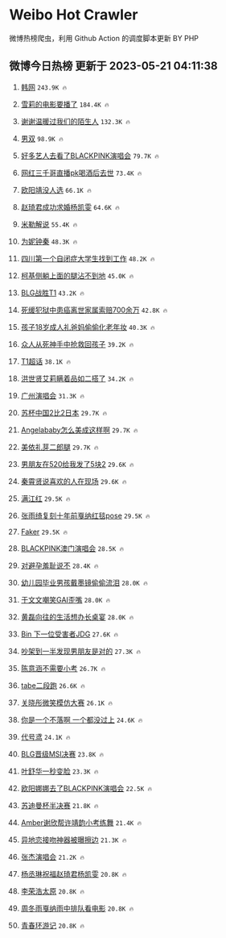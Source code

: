 # Weibo Hot Crawler 



微博热榜爬虫，利用 Github Action 的调度脚本更新 BY PHP 


## 微博今日热榜 更新于 2023-05-21 04:11:38 
1. [韩网](https://s.weibo.com/weibo?q=%E9%9F%A9%E7%BD%91&t=31&band_rank=1&Refer=top) `243.9K 🔥` 

1. [雪莉的电影要播了](https://s.weibo.com/weibo?q=%23%E9%9B%AA%E8%8E%89%E7%9A%84%E7%94%B5%E5%BD%B1%E8%A6%81%E6%92%AD%E4%BA%86%23&t=31&band_rank=2&Refer=top) `184.4K 🔥` 

1. [谢谢温暖过我们的陌生人](https://s.weibo.com/weibo?q=%23%E8%B0%A2%E8%B0%A2%E6%B8%A9%E6%9A%96%E8%BF%87%E6%88%91%E4%BB%AC%E7%9A%84%E9%99%8C%E7%94%9F%E4%BA%BA%23&t=31&band_rank=3&Refer=top) `132.3K 🔥` 

1. [男双](https://s.weibo.com/weibo?q=%E7%94%B7%E5%8F%8C&t=31&band_rank=4&Refer=top) `98.9K 🔥` 

1. [好多艺人去看了BLACKPINK演唱会](https://s.weibo.com/weibo?q=%23%E5%A5%BD%E5%A4%9A%E8%89%BA%E4%BA%BA%E5%8E%BB%E7%9C%8B%E4%BA%86BLACKPINK%E6%BC%94%E5%94%B1%E4%BC%9A%23&t=31&band_rank=5&Refer=top) `79.7K 🔥` 

1. [网红三千哥直播pk喝酒后去世](https://s.weibo.com/weibo?q=%23%E7%BD%91%E7%BA%A2%E4%B8%89%E5%8D%83%E5%93%A5%E7%9B%B4%E6%92%ADpk%E5%96%9D%E9%85%92%E5%90%8E%E5%8E%BB%E4%B8%96%23&t=31&band_rank=6&Refer=top) `73.4K 🔥` 

1. [欧阳靖没人选](https://s.weibo.com/weibo?q=%E6%AC%A7%E9%98%B3%E9%9D%96%E6%B2%A1%E4%BA%BA%E9%80%89&t=31&band_rank=7&Refer=top) `66.1K 🔥` 

1. [赵琦君成功求婚杨凯雯](https://s.weibo.com/weibo?q=%23%E8%B5%B5%E7%90%A6%E5%90%9B%E6%88%90%E5%8A%9F%E6%B1%82%E5%A9%9A%E6%9D%A8%E5%87%AF%E9%9B%AF%23&t=31&band_rank=8&Refer=top) `64.6K 🔥` 

1. [米勒解说](https://s.weibo.com/weibo?q=%E7%B1%B3%E5%8B%92%E8%A7%A3%E8%AF%B4&t=31&band_rank=9&Refer=top) `55.4K 🔥` 

1. [为妮钟秦](https://s.weibo.com/weibo?q=%E4%B8%BA%E5%A6%AE%E9%92%9F%E7%A7%A6&t=31&band_rank=10&Refer=top) `48.3K 🔥` 

1. [四川第一个自闭症大学生找到工作](https://s.weibo.com/weibo?q=%23%E5%9B%9B%E5%B7%9D%E7%AC%AC%E4%B8%80%E4%B8%AA%E8%87%AA%E9%97%AD%E7%97%87%E5%A4%A7%E5%AD%A6%E7%94%9F%E6%89%BE%E5%88%B0%E5%B7%A5%E4%BD%9C%23&t=31&band_rank=11&Refer=top) `48.2K 🔥` 

1. [柯基侧躺上面的腿沾不到地](https://s.weibo.com/weibo?q=%E6%9F%AF%E5%9F%BA%E4%BE%A7%E8%BA%BA%E4%B8%8A%E9%9D%A2%E7%9A%84%E8%85%BF%E6%B2%BE%E4%B8%8D%E5%88%B0%E5%9C%B0&t=31&band_rank=12&Refer=top) `45.0K 🔥` 

1. [BLG战胜T1](https://s.weibo.com/weibo?q=%23BLG%E6%88%98%E8%83%9CT1%23&t=31&band_rank=13&Refer=top) `43.2K 🔥` 

1. [死缓犯狱中患癌离世家属索赔700余万](https://s.weibo.com/weibo?q=%23%E6%AD%BB%E7%BC%93%E7%8A%AF%E7%8B%B1%E4%B8%AD%E6%82%A3%E7%99%8C%E7%A6%BB%E4%B8%96%E5%AE%B6%E5%B1%9E%E7%B4%A2%E8%B5%94700%E4%BD%99%E4%B8%87%23&t=31&band_rank=14&Refer=top) `42.8K 🔥` 

1. [孩子18岁成人礼爸妈偷偷化老年妆](https://s.weibo.com/weibo?q=%23%E5%AD%A9%E5%AD%9018%E5%B2%81%E6%88%90%E4%BA%BA%E7%A4%BC%E7%88%B8%E5%A6%88%E5%81%B7%E5%81%B7%E5%8C%96%E8%80%81%E5%B9%B4%E5%A6%86%23&t=31&band_rank=15&Refer=top) `40.3K 🔥` 

1. [众人从死神手中抢救回孩子](https://s.weibo.com/weibo?q=%E4%BC%97%E4%BA%BA%E4%BB%8E%E6%AD%BB%E7%A5%9E%E6%89%8B%E4%B8%AD%E6%8A%A2%E6%95%91%E5%9B%9E%E5%AD%A9%E5%AD%90&t=31&band_rank=16&Refer=top) `39.2K 🔥` 

1. [T1超话](https://s.weibo.com/weibo?q=T1%E8%B6%85%E8%AF%9D&t=31&band_rank=17&Refer=top) `38.1K 🔥` 

1. [洪世贤艾莉瞒着品如二搭了](https://s.weibo.com/weibo?q=%23%E6%B4%AA%E4%B8%96%E8%B4%A4%E8%89%BE%E8%8E%89%E7%9E%92%E7%9D%80%E5%93%81%E5%A6%82%E4%BA%8C%E6%90%AD%E4%BA%86%23&t=31&band_rank=18&Refer=top) `34.2K 🔥` 

1. [广州演唱会](https://s.weibo.com/weibo?q=%23%E5%B9%BF%E5%B7%9E%E6%BC%94%E5%94%B1%E4%BC%9A%23&t=31&band_rank=19&Refer=top) `31.3K 🔥` 

1. [苏杯中国2比2日本](https://s.weibo.com/weibo?q=%23%E8%8B%8F%E6%9D%AF%E4%B8%AD%E5%9B%BD2%E6%AF%942%E6%97%A5%E6%9C%AC%23&t=31&band_rank=20&Refer=top) `29.7K 🔥` 

1. [Angelababy怎么美成这样啊](https://s.weibo.com/weibo?q=%23Angelababy%E6%80%8E%E4%B9%88%E7%BE%8E%E6%88%90%E8%BF%99%E6%A0%B7%E5%95%8A%23&t=31&band_rank=21&Refer=top) `29.7K 🔥` 

1. [美依礼芽二郎腿](https://s.weibo.com/weibo?q=%23%E7%BE%8E%E4%BE%9D%E7%A4%BC%E8%8A%BD%E4%BA%8C%E9%83%8E%E8%85%BF%23&t=31&band_rank=22&Refer=top) `29.7K 🔥` 

1. [男朋友在520给我发了5块2](https://s.weibo.com/weibo?q=%23%E7%94%B7%E6%9C%8B%E5%8F%8B%E5%9C%A8520%E7%BB%99%E6%88%91%E5%8F%91%E4%BA%865%E5%9D%972%23&t=31&band_rank=23&Refer=top) `29.6K 🔥` 

1. [秦霄贤说喜欢的人在现场](https://s.weibo.com/weibo?q=%23%E7%A7%A6%E9%9C%84%E8%B4%A4%E8%AF%B4%E5%96%9C%E6%AC%A2%E7%9A%84%E4%BA%BA%E5%9C%A8%E7%8E%B0%E5%9C%BA%23&t=31&band_rank=24&Refer=top) `29.6K 🔥` 

1. [满江红](https://s.weibo.com/weibo?q=%E6%BB%A1%E6%B1%9F%E7%BA%A2&t=31&band_rank=25&Refer=top) `29.5K 🔥` 

1. [张雨绮复刻十年前戛纳红毯pose](https://s.weibo.com/weibo?q=%23%E5%BC%A0%E9%9B%A8%E7%BB%AE%E5%A4%8D%E5%88%BB%E5%8D%81%E5%B9%B4%E5%89%8D%E6%88%9B%E7%BA%B3%E7%BA%A2%E6%AF%AFpose%23&t=31&band_rank=26&Refer=top) `29.5K 🔥` 

1. [Faker](https://s.weibo.com/weibo?q=Faker&t=31&band_rank=27&Refer=top) `29.5K 🔥` 

1. [BLACKPINK澳门演唱会](https://s.weibo.com/weibo?q=BLACKPINK%E6%BE%B3%E9%97%A8%E6%BC%94%E5%94%B1%E4%BC%9A&t=31&band_rank=28&Refer=top) `28.5K 🔥` 

1. [对避孕羞耻说不](https://s.weibo.com/weibo?q=%23%E5%AF%B9%E9%81%BF%E5%AD%95%E7%BE%9E%E8%80%BB%E8%AF%B4%E4%B8%8D%23&t=31&band_rank=29&Refer=top) `28.4K 🔥` 

1. [幼儿园毕业男孩戴墨镜偷偷流泪](https://s.weibo.com/weibo?q=%23%E5%B9%BC%E5%84%BF%E5%9B%AD%E6%AF%95%E4%B8%9A%E7%94%B7%E5%AD%A9%E6%88%B4%E5%A2%A8%E9%95%9C%E5%81%B7%E5%81%B7%E6%B5%81%E6%B3%AA%23&t=31&band_rank=30&Refer=top) `28.0K 🔥` 

1. [于文文嘲笑GAI歪嘴](https://s.weibo.com/weibo?q=%23%E4%BA%8E%E6%96%87%E6%96%87%E5%98%B2%E7%AC%91GAI%E6%AD%AA%E5%98%B4%23&t=31&band_rank=31&Refer=top) `28.0K 🔥` 

1. [黄磊向往的生活想办长桌宴](https://s.weibo.com/weibo?q=%23%E9%BB%84%E7%A3%8A%E5%90%91%E5%BE%80%E7%9A%84%E7%94%9F%E6%B4%BB%E6%83%B3%E5%8A%9E%E9%95%BF%E6%A1%8C%E5%AE%B4%23&t=31&band_rank=32&Refer=top) `28.0K 🔥` 

1. [Bin 下一位受害者JDG](https://s.weibo.com/weibo?q=Bin%20%E4%B8%8B%E4%B8%80%E4%BD%8D%E5%8F%97%E5%AE%B3%E8%80%85JDG&t=31&band_rank=33&Refer=top) `27.6K 🔥` 

1. [吵架到一半发现男朋友是对的](https://s.weibo.com/weibo?q=%23%E5%90%B5%E6%9E%B6%E5%88%B0%E4%B8%80%E5%8D%8A%E5%8F%91%E7%8E%B0%E7%94%B7%E6%9C%8B%E5%8F%8B%E6%98%AF%E5%AF%B9%E7%9A%84%23&t=31&band_rank=34&Refer=top) `27.3K 🔥` 

1. [陈意涵不需要小考](https://s.weibo.com/weibo?q=%23%E9%99%88%E6%84%8F%E6%B6%B5%E4%B8%8D%E9%9C%80%E8%A6%81%E5%B0%8F%E8%80%83%23&t=31&band_rank=35&Refer=top) `26.7K 🔥` 

1. [tabe二段跑](https://s.weibo.com/weibo?q=%23tabe%E4%BA%8C%E6%AE%B5%E8%B7%91%23&t=31&band_rank=36&Refer=top) `26.6K 🔥` 

1. [关晓彤微笑模仿大赛](https://s.weibo.com/weibo?q=%23%E5%85%B3%E6%99%93%E5%BD%A4%E5%BE%AE%E7%AC%91%E6%A8%A1%E4%BB%BF%E5%A4%A7%E8%B5%9B%23&t=31&band_rank=37&Refer=top) `26.1K 🔥` 

1. [你是一个不落啊 一个都没过上](https://s.weibo.com/weibo?q=%E4%BD%A0%E6%98%AF%E4%B8%80%E4%B8%AA%E4%B8%8D%E8%90%BD%E5%95%8A%20%E4%B8%80%E4%B8%AA%E9%83%BD%E6%B2%A1%E8%BF%87%E4%B8%8A&t=31&band_rank=38&Refer=top) `24.6K 🔥` 

1. [代号鸢](https://s.weibo.com/weibo?q=%E4%BB%A3%E5%8F%B7%E9%B8%A2&t=31&band_rank=39&Refer=top) `24.1K 🔥` 

1. [BLG晋级MSI决赛](https://s.weibo.com/weibo?q=%23BLG%E6%99%8B%E7%BA%A7MSI%E5%86%B3%E8%B5%9B%23&t=31&band_rank=40&Refer=top) `23.8K 🔥` 

1. [叶舒华一秒变脸](https://s.weibo.com/weibo?q=%23%E5%8F%B6%E8%88%92%E5%8D%8E%E4%B8%80%E7%A7%92%E5%8F%98%E8%84%B8%23&t=31&band_rank=41&Refer=top) `23.3K 🔥` 

1. [欧阳娜娜去了BLACKPINK演唱会](https://s.weibo.com/weibo?q=%23%E6%AC%A7%E9%98%B3%E5%A8%9C%E5%A8%9C%E5%8E%BB%E4%BA%86BLACKPINK%E6%BC%94%E5%94%B1%E4%BC%9A%23&t=31&band_rank=42&Refer=top) `22.5K 🔥` 

1. [苏迪曼杯半决赛](https://s.weibo.com/weibo?q=%E8%8B%8F%E8%BF%AA%E6%9B%BC%E6%9D%AF%E5%8D%8A%E5%86%B3%E8%B5%9B&t=31&band_rank=43&Refer=top) `21.8K 🔥` 

1. [Amber谢欣帮许靖韵小考练舞](https://s.weibo.com/weibo?q=%23Amber%E8%B0%A2%E6%AC%A3%E5%B8%AE%E8%AE%B8%E9%9D%96%E9%9F%B5%E5%B0%8F%E8%80%83%E7%BB%83%E8%88%9E%23&t=31&band_rank=44&Refer=top) `21.4K 🔥` 

1. [异地恋接吻神器被曝擦边](https://s.weibo.com/weibo?q=%23%E5%BC%82%E5%9C%B0%E6%81%8B%E6%8E%A5%E5%90%BB%E7%A5%9E%E5%99%A8%E8%A2%AB%E6%9B%9D%E6%93%A6%E8%BE%B9%23&t=31&band_rank=45&Refer=top) `21.3K 🔥` 

1. [张杰演唱会](https://s.weibo.com/weibo?q=%E5%BC%A0%E6%9D%B0%E6%BC%94%E5%94%B1%E4%BC%9A&t=31&band_rank=46&Refer=top) `21.2K 🔥` 

1. [杨丞琳祝福赵琦君杨凯雯](https://s.weibo.com/weibo?q=%23%E6%9D%A8%E4%B8%9E%E7%90%B3%E7%A5%9D%E7%A6%8F%E8%B5%B5%E7%90%A6%E5%90%9B%E6%9D%A8%E5%87%AF%E9%9B%AF%23&t=31&band_rank=47&Refer=top) `20.8K 🔥` 

1. [李荣浩太原](https://s.weibo.com/weibo?q=%E6%9D%8E%E8%8D%A3%E6%B5%A9%E5%A4%AA%E5%8E%9F&t=31&band_rank=48&Refer=top) `20.8K 🔥` 

1. [周冬雨戛纳雨中排队看电影](https://s.weibo.com/weibo?q=%23%E5%91%A8%E5%86%AC%E9%9B%A8%E6%88%9B%E7%BA%B3%E9%9B%A8%E4%B8%AD%E6%8E%92%E9%98%9F%E7%9C%8B%E7%94%B5%E5%BD%B1%23&t=31&band_rank=49&Refer=top) `20.8K 🔥` 

1. [青春环游记](https://s.weibo.com/weibo?q=%E9%9D%92%E6%98%A5%E7%8E%AF%E6%B8%B8%E8%AE%B0&t=31&band_rank=50&Refer=top) `20.8K 🔥` 

